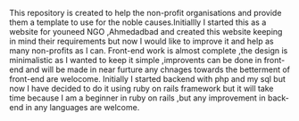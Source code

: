 This repository is created to help the non-profit organisations and provide them a template to use for the noble causes.Initiallly I started this as a website for youneed NGO ,Ahmedadbad and created this website keeping in mind their requirements but now I would like to improve it and help as many non-profits as I can.
Front-end work is almost complete ,the design is minimalistic as I wanted to keep it simple ,improvents can be done in front-end and will be made in near furture any chnages towards the betterment of front-end are welocome.
Initially I started backend with php and my sql but now I have decided to do it using ruby on rails framework but it will take time because I am a beginner in ruby on rails ,but any improvement in back-end in any languages are welcome.
